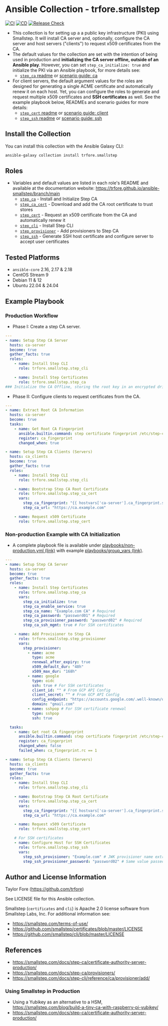 # Ansible Collection - trfore.smallstep

[![CI](https://github.com/trfore/ansible-smallstep/actions/workflows/ci.yml/badge.svg?branch=main)](https://github.com/trfore/ansible-smallstep/actions/workflows/ci.yml)
[![CD](https://github.com/trfore/ansible-smallstep/actions/workflows/cd.yml/badge.svg)](https://github.com/trfore/ansible-smallstep/actions/workflows/cd.yml)
[![Release Check](https://github.com/trfore/ansible-smallstep/actions/workflows/release-check.yml/badge.svg)](https://github.com/trfore/ansible-smallstep/actions/workflows/release-check.yml)

- This collection is for setting up a a public key infrastructure (PKI) using Smallstep. It will install CA server and, optionally, configure the CA server and host servers ("clients") to request x509 certificates from the CA.
- The default values for the collection are set with the intention of being used in production and **initializing the CA server offline, outside of an Ansible play**. However, you can set `step_ca_initialize: true` and initialize the PKI via an Ansible playbook, for more details see:
  - [`step_ca` readme](https://github.com/trfore/ansible-smallstep/tree/main/roles/step_ca/README.md) or [scenario guide: ca](https://trfore.github.io/ansible-smallstep/branch/main/docsite/guide_ca_nonproduction.html)
- For client servers, the default argument values for the roles are designed for generating a single ACME certificate and automatically renew it on each host. Yet, you can configure the roles to generate and request multiple x509 certificates and **SSH certificates** as well. See the example playbook below, READMEs and scenario guides for more details:
  - [`step_cert` readme](https://github.com/trfore/ansible-smallstep/tree/main/roles/step_cert/README.md) or [scenario guide: client](https://trfore.github.io/ansible-smallstep/branch/main/docsite/guide_client.html)
  - [`step_ssh` readme](https://github.com/trfore/ansible-smallstep/tree/main/roles/step_ssh/README.md) or [scenario guide: ssh](https://trfore.github.io/ansible-smallstep/branch/main/docsite/guide_ssh.html)

## Install the Collection

You can install this collection with the Ansible Galaxy CLI:

```bash
ansible-galaxy collection install trfore.smallstep
```

## Roles

- Variables and default values are listed in each role's README and available at the documentation website: https://trfore.github.io/ansible-smallstep/branch/main
  - [`step_ca`](https://github.com/trfore/ansible-smallstep/tree/main/roles/step_ca) - Install and Initialize Step CA
  - [`step_ca_cert`](https://github.com/trfore/ansible-smallstep/tree/main/roles/step_ca_cert) - Download and add the CA root certificate to trust stores
  - [`step_cert`](https://github.com/trfore/ansible-smallstep/tree/main/roles/step_cert) - Request an x509 certificate from the CA and automatically renew it
  - [`step_cli`](https://github.com/trfore/ansible-smallstep/tree/main/roles/step_cli) - Install Step CLI
  - [`step_provisioner`](https://github.com/trfore/ansible-smallstep/tree/main/roles/step_provisioner) - Add provisioners to Step CA
  - [`step_ssh`](https://github.com/trfore/ansible-smallstep/tree/main/roles/step_ssh) - Generate SSH host certificate and configure server to accept user certificates

## Tested Platforms

- `ansible-core` 2.16, 2.17 & 2.18
- CentOS Stream 9
- Debian 11 & 12
- Ubuntu 22.04 & 24.04

## Example Playbook

### Production Workflow

- Phase I: Create a step CA server.

```yaml
---
- name: Setup Step CA Server
  hosts: ca-server
  become: true
  gather_facts: true
  roles:
    - name: Install Step CLI
      role: trfore.smallstep.step_cli

    - name: Install Step Certificates
      role: trfore.smallstep.step_ca
### Initialize the CA Offline, storing the root key in an encrypted drive ###
```

- Phase II: Configure clients to request certificates from the CA.

```yaml
---
- name: Extract Root CA Information
  hosts: ca-server
  become: true
  tasks:
    - name: Get Root CA Fingerprint
      ansible.builtin.command: step certificate fingerprint /etc/step-ca/certs/root_ca.crt
      register: ca_fingerprint
      changed_when: true

- name: Setup Step CA Clients (Servers)
  hosts: ca_clients
  become: true
  gather_facts: true
  roles:
    - name: Install Step CLI
      role: trfore.smallstep.step_cli

    - name: Bootstrap Step CA Root Certificate
      role: trfore.smallstep.step_ca_cert
      vars:
        step_ca_fingerprint: "{{ hostvars['ca-server'].ca_fingerprint.stdout }}"
        step_ca_url: "https://ca.example.com"

    - name: Request x509 Certificate
      role: trfore.smallstep.step_cert
```

### Non-production Example with CA Initialization

- A complete playbook file is available under [playbooks/non-production.yml (link)](https://github.com/trfore/ansible-smallstep/blob/main/playbooks/non-production.yml) with example [playbooks/group_vars (link)](https://github.com/trfore/ansible-smallstep/tree/main/playbooks/group_vars).

```yaml
---
- name: Setup Step CA Server
  hosts: ca-server
  become: true
  gather_facts: true
  roles:
    - name: Install Step Certificates
      role: trfore.smallstep.step_ca
      vars:
        step_ca_initialize: true
        step_ca_enable_service: true
        step_ca_name: "Example.com CA" # Required
        step_ca_password: "password01" # Required
        step_ca_provisioner_password: "password02" # Required
        step_ca_ssh_mgmt: true # For SSH certificates

    - name: Add Provisioner to Step CA
      role: trfore.smallstep.step_provisioner
      vars:
        step_provisioner:
          - name: acme
            type: acme
            renewal_after_expiry: true
            x509_default_dur: "48h"
            x509_max_dur: "168h"
          - name: google
            type: oidc
            ssh: true # For SSH certificates
            client_id: "" # From GCP API Config
            client_secret: "" # From GCP API Config
            config_endpoint: "https://accounts.google.com/.well-known/openid-configuration"
            domain: "gmail.com"
          - name: sshpop # For SSH certificate renewal
            type: sshpop
            ssh: true

  tasks:
    - name: Get root CA fingerprint
      ansible.builtin.command: step certificate fingerprint /etc/step-ca/certs/root_ca.crt
      register: ca_fingerprint
      changed_when: false
      failed_when: ca_fingerprint.rc == 1

- name: Setup Step CA Clients (Servers)
  hosts: ca_clients
  become: true
  gather_facts: true
  roles:
    - name: Install Step CLI
      role: trfore.smallstep.step_cli

    - name: Bootstrap Step CA Root Certificate
      role: trfore.smallstep.step_ca_cert
      vars:
        step_ca_fingerprint: "{{ hostvars['ca-server'].ca_fingerprint.stdout }}"
        step_ca_url: "https://ca.example.com"

    - name: Request x509 Certificate
      role: trfore.smallstep.step_cert

    # For SSH certificates
    - name: Configure Host for SSH Certificates
      role: trfore.smallstep.step_ssh
      vars:
        step_ssh_provisioner: "Example.com" # JWK provisioner name extracted from 'Example.com CA'
        step_ssh_provisioner_password: "password02" # Same value passed to 'step_provisioner_password', see 'step_ssh' README for details.
```

## Author and License Information

Taylor Fore (https://github.com/trfore)

See LICENSE file for this Ansible collection.

Smallstep (`certificates` and `cli`) is Apache 2.0 license software from Smallstep Labs, Inc. For additional information see:

- https://smallstep.com/terms-of-use/
- https://github.com/smallstep/certificates/blob/master/LICENSE
- https://github.com/smallstep/cli/blob/master/LICENSE

## References

- https://smallstep.com/docs/step-ca/certificate-authority-server-production/
- https://smallstep.com/docs/step-ca/provisioners/
- https://smallstep.com/docs/step-cli/reference/ca/provisioner/add/

### Using Smallstep in Production

- Using a Yubikey as an alternative to a HSM, https://smallstep.com/blog/build-a-tiny-ca-with-raspberry-pi-yubikey/
- https://smallstep.com/docs/step-ca/certificate-authority-server-production/
